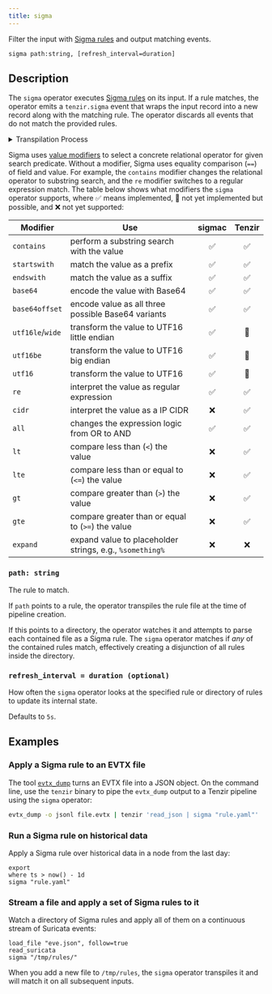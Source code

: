 ```yaml
---
title: sigma
---
```


Filter the input with [Sigma rules][sigma] and output matching events.

[sigma]: https://github.com/SigmaHQ/sigma

```tql
sigma path:string, [refresh_interval=duration]
```

## Description

The `sigma` operator executes [Sigma rules](https://github.com/SigmaHQ/sigma) on
its input. If a rule matches, the operator emits a `tenzir.sigma` event that
wraps the input record into a new record along with the matching rule. The
operator discards all events that do not match the provided rules.

<details>
<summary> Transpilation Process </summary>

For each rule, the operator transpiles the YAML into an
[expression](/reference/language/expressions) and instantiates a [`where`](/reference/operators/where)
operator, followed by assignments to generate an output. Here's how the
transpilation works. The Sigma rule YAML format requires a `detection` attribute
that includes a map of named sub-expression called *search identifiers*. In
addition, `detection` must include a final `condition` that combines search
identifiers using boolean algebra (AND, OR, and NOT) or syntactic sugar to
reference groups of search expressions, e.g., using the `1/all of *` or plain
wildcard syntax. Consider the following `detection` embedded in a rule:

```yaml
detection:
  foo:
    a: 42
    b: "evil"
  bar:
    c: 1.2.3.4
  condition: foo or not bar
```

We translate this rule piece by building a symbol table of all keys (`foo` and
`bar`). Each sub-expression is a valid expression in itself:

1. `foo`: `a == 42 && b == "evil"`
2. `bar`: `c == 1.2.3.4`

Finally, we combine the expression according to `condition`:

```tql
(a == 42 && b == "evil") || ! (c == 1.2.3.4)
```

We parse the YAML string values according to Tenzir's richer data model, e.g.,
the expression `c: 1.2.3.4` becomes a field named `c` and value `1.2.3.4` of
type `ip`, rather than a `string`. Sigma also comes with its own [event
taxonomy](https://github.com/SigmaHQ/sigma-specification/blob/main/Taxonomy_specification)
to standardize field names. The `sigma` operator currently does not normalize
fields according to this taxonomy but rather takes the field names verbatim from
the search identifier.

</details>

Sigma uses [value
modifiers](https://github.com/SigmaHQ/sigma-specification/blob/main/Sigma_specification.md#value-modifiers)
to select a concrete relational operator for given search predicate. Without a
modifier, Sigma uses equality comparison (`==`) of field and value. For example,
the `contains` modifier changes the relational operator to substring search, and
the `re` modifier switches to a regular expression match. The table below shows
what modifiers the `sigma` operator supports, where ✅ means implemented, 🚧 not
yet implemented but possible, and ❌ not yet supported:

| Modifier         | Use                                                      | sigmac | Tenzir |
| ---------------- | -------------------------------------------------------- | :----: | :----: |
| `contains`       | perform a substring search with the value                |   ✅   |   ✅   |
| `startswith`     | match the value as a prefix                              |   ✅   |   ✅   |
| `endswith`       | match the value as a suffix                              |   ✅   |   ✅   |
| `base64`         | encode the value with Base64                             |   ✅   |   ✅   |
| `base64offset`   | encode value as all three possible Base64 variants       |   ✅   |   ✅   |
| `utf16le`/`wide` | transform the value to UTF16 little endian               |   ✅   |   🚧   |
| `utf16be`        | transform the value to UTF16 big endian                  |   ✅   |   🚧   |
| `utf16`          | transform the value to UTF16                             |   ✅   |   🚧   |
| `re`             | interpret the value as regular expression                |   ✅   |   ✅   |
| `cidr`           | interpret the value as a IP CIDR                         |   ❌   |   ✅   |
| `all`            | changes the expression logic from OR to AND              |   ✅   |   ✅   |
| `lt`             | compare less than (`<`) the value                        |   ❌   |   ✅   |
| `lte`            | compare less than or equal to (`<=`) the value           |   ❌   |   ✅   |
| `gt`             | compare greater than (`>`) the value                     |   ❌   |   ✅   |
| `gte`            | compare greater than or equal to (`>=`) the value        |   ❌   |   ✅   |
| `expand`         | expand value to placeholder strings, e.g., `%something%` |   ❌   |   ❌   |

### `path: string`

The rule to match.

If `path` points to a rule, the operator transpiles the rule file at the time of
pipeline creation.

If this points to a directory, the operator watches it and attempts to parse
each contained file as a Sigma rule. The `sigma` operator matches if *any* of
the contained rules match, effectively creating a disjunction of all rules
inside the directory.

### `refresh_interval = duration (optional)`

How often the `sigma` operator looks at the specified rule or directory of rules
to update its internal state.

Defaults to `5s`.

## Examples

### Apply a Sigma rule to an EVTX file

The tool [`evtx_dump`](https://github.com/omerbenamram/evtx) turns an EVTX file
into a JSON object. On the command line, use the `tenzir` binary to pipe the
`evtx_dump` output to a Tenzir pipeline using the `sigma` operator:

```bash
evtx_dump -o jsonl file.evtx | tenzir 'read_json | sigma "rule.yaml"'
```

### Run a Sigma rule on historical data

Apply a Sigma rule over historical data in a node from the last day:

```tql
export
where ts > now() - 1d
sigma "rule.yaml"
```

### Stream a file and apply a set of Sigma rules to it

Watch a directory of Sigma rules and apply all of them on a continuous stream of
Suricata events:

```tql
load_file "eve.json", follow=true
read_suricata
sigma "/tmp/rules/"
```

When you add a new file to `/tmp/rules`, the `sigma` operator transpiles it and
will match it on all subsequent inputs.
